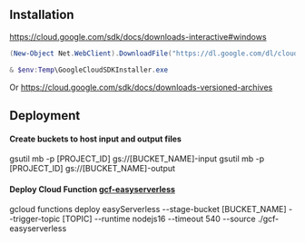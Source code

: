 ## Installation
https://cloud.google.com/sdk/docs/downloads-interactive#windows
```ps1
(New-Object Net.WebClient).DownloadFile("https://dl.google.com/dl/cloudsdk/channels/rapid/GoogleCloudSDKInstaller.exe", "$env:Temp\GoogleCloudSDKInstaller.exe")

& $env:Temp\GoogleCloudSDKInstaller.exe
```

Or https://cloud.google.com/sdk/docs/downloads-versioned-archives

## Deployment

#### Create buckets to host input and output files
gsutil mb -p [PROJECT_ID] gs://[BUCKET_NAME]-input
gsutil mb -p [PROJECT_ID] gs://[BUCKET_NAME]-output

#### Deploy Cloud Function [gcf-easyserverless](./gcf-easyserverless)
gcloud functions deploy easyServerless --stage-bucket [BUCKET_NAME] --trigger-topic [TOPIC] --runtime nodejs16 --timeout 540 --source ./gcf-easyserverless
